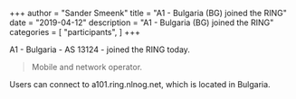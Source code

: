 +++
author = "Sander Smeenk"
title = "A1 - Bulgaria (BG) joined the RING"
date = "2019-04-12"
description = "A1 - Bulgaria (BG) joined the RING"
categories = [
    "participants",
]
+++

A1 - Bulgaria - AS 13124 - joined the RING today.

> Mobile and network operator.

Users can connect to a101.ring.nlnog.net, which is located in Bulgaria.


